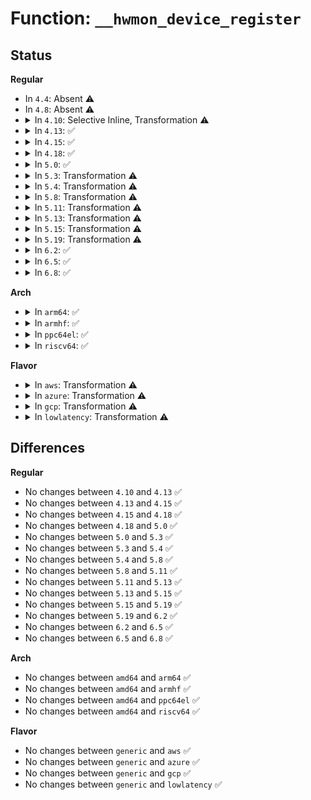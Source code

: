 # Function: <code>__hwmon_device_register</code>

## Status
<b>Regular</b>
<ul>
<li>
In <code>4.4</code>: Absent ⚠️
</li>
<li>
In <code>4.8</code>: Absent ⚠️
</li>
<li>
<details>
<summary>In <code>4.10</code>: Selective Inline, Transformation ⚠️</summary>

```c
struct device *__hwmon_device_register(struct device *dev, const char *name, void *drvdata, const struct hwmon_chip_info *chip, const struct attribute_group **groups);
```

**Collision:** Unique Static

**Inline:** Selective

**Transformation:** True

**Instances:**

```
In drivers/hwmon/hwmon.c (ffffffff81714859)
Location: drivers/hwmon/hwmon.c:539
Inline: True
Inline callers:
  - drivers/hwmon/hwmon.c:hwmon_device_register
Direct callers:
  - drivers/hwmon/hwmon.c:devm_hwmon_device_register_with_groups
  - drivers/hwmon/hwmon.c:hwmon_device_register
  - drivers/hwmon/hwmon.c:hwmon_device_register_with_info
```
**Symbols:**

```
ffffffff81713f10-ffffffff817145f7: __hwmon_device_register.part.4 (STB_LOCAL)
ffffffff81714600-ffffffff81714677: __hwmon_device_register (STB_LOCAL)
```
</details>
</li>
<li>
<details>
<summary>In <code>4.13</code>: ✅</summary>

```c
struct device *__hwmon_device_register(struct device *dev, const char *name, void *drvdata, const struct hwmon_chip_info *chip, const struct attribute_group **groups);
```

**Collision:** Unique Static

**Inline:** No

**Transformation:** False

**Instances:**

```
In drivers/hwmon/hwmon.c (ffffffff8172c3b0)
Location: drivers/hwmon/hwmon.c:539
Inline: False
Direct callers:
  - drivers/hwmon/hwmon.c:hwmon_device_register
  - drivers/hwmon/hwmon.c:hwmon_device_register_with_info
```
**Symbols:**

```
ffffffff8172c3b0-ffffffff8172cb15: __hwmon_device_register (STB_LOCAL)
```
</details>
</li>
<li>
<details>
<summary>In <code>4.15</code>: ✅</summary>

```c
struct device *__hwmon_device_register(struct device *dev, const char *name, void *drvdata, const struct hwmon_chip_info *chip, const struct attribute_group **groups);
```

**Collision:** Unique Static

**Inline:** No

**Transformation:** False

**Instances:**

```
In drivers/hwmon/hwmon.c (ffffffff8179db80)
Location: drivers/hwmon/hwmon.c:546
Inline: False
Direct callers:
  - drivers/hwmon/hwmon.c:hwmon_device_register
  - drivers/hwmon/hwmon.c:hwmon_device_register_with_info
```
**Symbols:**

```
ffffffff8179db80-ffffffff8179e2de: __hwmon_device_register (STB_LOCAL)
```
</details>
</li>
<li>
<details>
<summary>In <code>4.18</code>: ✅</summary>

```c
struct device *__hwmon_device_register(struct device *dev, const char *name, void *drvdata, const struct hwmon_chip_info *chip, const struct attribute_group **groups);
```

**Collision:** Unique Static

**Inline:** No

**Transformation:** False

**Instances:**

```
In drivers/hwmon/hwmon.c (ffffffff817e50f0)
Location: drivers/hwmon/hwmon.c:546
Inline: False
Direct callers:
  - drivers/hwmon/hwmon.c:hwmon_device_register
```
**Symbols:**

```
ffffffff817e50f0-ffffffff817e585b: __hwmon_device_register (STB_LOCAL)
```
</details>
</li>
<li>
<details>
<summary>In <code>5.0</code>: ✅</summary>

```c
struct device *__hwmon_device_register(struct device *dev, const char *name, void *drvdata, const struct hwmon_chip_info *chip, const struct attribute_group **groups);
```

**Collision:** Unique Static

**Inline:** No

**Transformation:** False

**Instances:**

```
In drivers/hwmon/hwmon.c (ffffffff81810b80)
Location: drivers/hwmon/hwmon.c:564
Inline: False
Direct callers:
  - drivers/hwmon/hwmon.c:hwmon_device_register
```
**Symbols:**

```
ffffffff81810b80-ffffffff81811305: __hwmon_device_register (STB_LOCAL)
```
</details>
</li>
<li>
<details>
<summary>In <code>5.3</code>: Transformation ⚠️</summary>

```c
struct device *__hwmon_device_register(struct device *dev, const char *name, void *drvdata, const struct hwmon_chip_info *chip, const struct attribute_group **groups);
```

**Collision:** Unique Static

**Inline:** No

**Transformation:** True

**Instances:**

```
In drivers/hwmon/hwmon.c (0)
Location: drivers/hwmon/hwmon.c:564
Inline: False
Direct callers:
  - drivers/hwmon/hwmon.c:hwmon_device_register
```
**Symbols:**

```
ffffffff81852fe0-ffffffff81853325: __hwmon_device_register (STB_LOCAL)
ffffffff81853935-ffffffff8185394c: __hwmon_device_register.cold (STB_LOCAL)
```
</details>
</li>
<li>
<details>
<summary>In <code>5.4</code>: Transformation ⚠️</summary>

```c
struct device *__hwmon_device_register(struct device *dev, const char *name, void *drvdata, const struct hwmon_chip_info *chip, const struct attribute_group **groups);
```

**Collision:** Unique Static

**Inline:** No

**Transformation:** True

**Instances:**

```
In drivers/hwmon/hwmon.c (0)
Location: drivers/hwmon/hwmon.c:580
Inline: False
Direct callers:
  - drivers/hwmon/hwmon.c:hwmon_device_register
```
**Symbols:**

```
ffffffff81884aa0-ffffffff81884d9d: __hwmon_device_register (STB_LOCAL)
ffffffff81885392-ffffffff818853aa: __hwmon_device_register.cold (STB_LOCAL)
```
</details>
</li>
<li>
<details>
<summary>In <code>5.8</code>: Transformation ⚠️</summary>

```c
struct device *__hwmon_device_register(struct device *dev, const char *name, void *drvdata, const struct hwmon_chip_info *chip, const struct attribute_group **groups);
```

**Collision:** Unique Static

**Inline:** No

**Transformation:** True

**Instances:**

```
In drivers/hwmon/hwmon.c (0)
Location: drivers/hwmon/hwmon.c:685
Inline: False
Direct callers:
  - drivers/hwmon/hwmon.c:hwmon_device_register
```
**Symbols:**

```
ffffffff81953a10-ffffffff81953c79: __hwmon_device_register (STB_LOCAL)
ffffffff81953e52-ffffffff81953e6a: __hwmon_device_register.cold (STB_LOCAL)
```
</details>
</li>
<li>
<details>
<summary>In <code>5.11</code>: Transformation ⚠️</summary>

```c
struct device *__hwmon_device_register(struct device *dev, const char *name, void *drvdata, const struct hwmon_chip_info *chip, const struct attribute_group **groups);
```

**Collision:** Unique Static

**Inline:** No

**Transformation:** True

**Instances:**

```
In drivers/hwmon/hwmon.c (0)
Location: drivers/hwmon/hwmon.c:695
Inline: False
Direct callers:
  - drivers/hwmon/hwmon.c:hwmon_device_register
```
**Symbols:**

```
ffffffff81958830-ffffffff81958a99: __hwmon_device_register (STB_LOCAL)
ffffffff81c25991-ffffffff81c259a9: __hwmon_device_register.cold (STB_LOCAL)
```
</details>
</li>
<li>
<details>
<summary>In <code>5.13</code>: Transformation ⚠️</summary>

```c
struct device *__hwmon_device_register(struct device *dev, const char *name, void *drvdata, const struct hwmon_chip_info *chip, const struct attribute_group **groups);
```

**Collision:** Unique Static

**Inline:** No

**Transformation:** True

**Instances:**

```
In drivers/hwmon/hwmon.c (0)
Location: drivers/hwmon/hwmon.c:695
Inline: False
Direct callers:
  - drivers/hwmon/hwmon.c:hwmon_device_register
```
**Symbols:**

```
ffffffff8193c180-ffffffff8193c510: __hwmon_device_register (STB_LOCAL)
ffffffff81c17b1c-ffffffff81c17b35: __hwmon_device_register.cold (STB_LOCAL)
```
</details>
</li>
<li>
<details>
<summary>In <code>5.15</code>: Transformation ⚠️</summary>

```c
struct device *__hwmon_device_register(struct device *dev, const char *name, void *drvdata, const struct hwmon_chip_info *chip, const struct attribute_group **groups);
```

**Collision:** Unique Static

**Inline:** No

**Transformation:** True

**Instances:**

```
In drivers/hwmon/hwmon.c (0)
Location: drivers/hwmon/hwmon.c:733
Inline: False
Direct callers:
  - drivers/hwmon/hwmon.c:hwmon_device_register
```
**Symbols:**

```
ffffffff819e0a00-ffffffff819e0d9d: __hwmon_device_register (STB_LOCAL)
ffffffff81d26c38-ffffffff81d26c51: __hwmon_device_register.cold (STB_LOCAL)
```
</details>
</li>
<li>
<details>
<summary>In <code>5.19</code>: Transformation ⚠️</summary>

```c
struct device *__hwmon_device_register(struct device *dev, const char *name, void *drvdata, const struct hwmon_chip_info *chip, const struct attribute_group **groups);
```

**Collision:** Unique Static

**Inline:** No

**Transformation:** True

**Instances:**

```
In drivers/hwmon/hwmon.c (0)
Location: drivers/hwmon/hwmon.c:752
Inline: False
Direct callers:
  - drivers/hwmon/hwmon.c:hwmon_device_register
```
**Symbols:**

```
ffffffff81b45640-ffffffff81b45aaf: __hwmon_device_register (STB_LOCAL)
ffffffff81ef2a74-ffffffff81ef2a8d: __hwmon_device_register.cold (STB_LOCAL)
```
</details>
</li>
<li>
<details>
<summary>In <code>6.2</code>: ✅</summary>

```c
struct device *__hwmon_device_register(struct device *dev, const char *name, void *drvdata, const struct hwmon_chip_info *chip, const struct attribute_group **groups);
```

**Collision:** Unique Static

**Inline:** No

**Transformation:** False

**Instances:**

```
In drivers/hwmon/hwmon.c (ffffffff81cdc810)
Location: drivers/hwmon/hwmon.c:753
Inline: False
Direct callers:
  - drivers/hwmon/hwmon.c:hwmon_device_register
```
**Symbols:**

```
ffffffff81cdc810-ffffffff81cdcc8b: __hwmon_device_register (STB_LOCAL)
```
</details>
</li>
<li>
<details>
<summary>In <code>6.5</code>: ✅</summary>

```c
struct device *__hwmon_device_register(struct device *dev, const char *name, void *drvdata, const struct hwmon_chip_info *chip, const struct attribute_group **groups);
```

**Collision:** Unique Static

**Inline:** No

**Transformation:** False

**Instances:**

```
In drivers/hwmon/hwmon.c (ffffffff81d44ce0)
Location: drivers/hwmon/hwmon.c:757
Inline: False
Direct callers:
  - drivers/hwmon/hwmon.c:hwmon_device_register
```
**Symbols:**

```
ffffffff81d44ce0-ffffffff81d45171: __hwmon_device_register (STB_LOCAL)
```
</details>
</li>
<li>
<details>
<summary>In <code>6.8</code>: ✅</summary>

```c
struct device *__hwmon_device_register(struct device *dev, const char *name, void *drvdata, const struct hwmon_chip_info *chip, const struct attribute_group **groups);
```

**Collision:** Unique Static

**Inline:** No

**Transformation:** False

**Instances:**

```
In drivers/hwmon/hwmon.c (ffffffff81dfb840)
Location: drivers/hwmon/hwmon.c:757
Inline: False
Direct callers:
  - drivers/hwmon/hwmon.c:hwmon_device_register
```
**Symbols:**

```
ffffffff81dfb840-ffffffff81dfbb90: __hwmon_device_register (STB_LOCAL)
```
</details>
</li>
</ul>
<b>Arch</b>
<ul>
<li>
<details>
<summary>In <code>arm64</code>: ✅</summary>

```c
struct device *__hwmon_device_register(struct device *dev, const char *name, void *drvdata, const struct hwmon_chip_info *chip, const struct attribute_group **groups);
```

**Collision:** Unique Static

**Inline:** No

**Transformation:** False

**Instances:**

```
In drivers/hwmon/hwmon.c (ffff800010ad1770)
Location: drivers/hwmon/hwmon.c:580
Inline: False
Direct callers:
  - drivers/hwmon/hwmon.c:hwmon_device_register
```
**Symbols:**

```
ffff800010ad1770-ffff800010ad1b08: __hwmon_device_register (STB_LOCAL)
```
</details>
</li>
<li>
<details>
<summary>In <code>armhf</code>: ✅</summary>

```c
struct device *__hwmon_device_register(struct device *dev, const char *name, void *drvdata, const struct hwmon_chip_info *chip, const struct attribute_group **groups);
```

**Collision:** Unique Static

**Inline:** No

**Transformation:** False

**Instances:**

```
In drivers/hwmon/hwmon.c (c0bb24e4)
Location: drivers/hwmon/hwmon.c:580
Inline: False
Direct callers:
  - drivers/hwmon/hwmon.c:hwmon_device_register
```
**Symbols:**

```
c0bb24e4-c0bb2884: __hwmon_device_register (STB_LOCAL)
```
</details>
</li>
<li>
<details>
<summary>In <code>ppc64el</code>: ✅</summary>

```c
struct device *__hwmon_device_register(struct device *dev, const char *name, void *drvdata, const struct hwmon_chip_info *chip, const struct attribute_group **groups);
```

**Collision:** Unique Static

**Inline:** No

**Transformation:** False

**Instances:**

```
In drivers/hwmon/hwmon.c (c000000000bb6330)
Location: drivers/hwmon/hwmon.c:580
Inline: False
Direct callers:
  - drivers/hwmon/hwmon.c:hwmon_device_register
```
**Symbols:**

```
c000000000bb6330-c000000000bb6834: __hwmon_device_register (STB_LOCAL)
```
</details>
</li>
<li>
<details>
<summary>In <code>riscv64</code>: ✅</summary>

```c
struct device *__hwmon_device_register(struct device *dev, const char *name, void *drvdata, const struct hwmon_chip_info *chip, const struct attribute_group **groups);
```

**Collision:** Unique Static

**Inline:** No

**Transformation:** False

**Instances:**

```
In drivers/hwmon/hwmon.c (ffffffe0006ce136)
Location: drivers/hwmon/hwmon.c:580
Inline: False
Direct callers:
  - drivers/hwmon/hwmon.c:hwmon_device_register
```
**Symbols:**

```
ffffffe0006ce136-ffffffe0006ce440: __hwmon_device_register (STB_LOCAL)
```
</details>
</li>
</ul>
<b>Flavor</b>
<ul>
<li>
<details>
<summary>In <code>aws</code>: Transformation ⚠️</summary>

```c
struct device *__hwmon_device_register(struct device *dev, const char *name, void *drvdata, const struct hwmon_chip_info *chip, const struct attribute_group **groups);
```

**Collision:** Unique Static

**Inline:** No

**Transformation:** True

**Instances:**

```
In drivers/hwmon/hwmon.c (0)
Location: drivers/hwmon/hwmon.c:580
Inline: False
Direct callers:
  - drivers/hwmon/hwmon.c:hwmon_device_register
```
**Symbols:**

```
ffffffff8182a920-ffffffff8182ac1d: __hwmon_device_register (STB_LOCAL)
ffffffff8182b212-ffffffff8182b22a: __hwmon_device_register.cold (STB_LOCAL)
```
</details>
</li>
<li>
<details>
<summary>In <code>azure</code>: Transformation ⚠️</summary>

```c
struct device *__hwmon_device_register(struct device *dev, const char *name, void *drvdata, const struct hwmon_chip_info *chip, const struct attribute_group **groups);
```

**Collision:** Unique Static

**Inline:** No

**Transformation:** True

**Instances:**

```
In drivers/hwmon/hwmon.c (0)
Location: drivers/hwmon/hwmon.c:580
Inline: False
Direct callers:
  - drivers/hwmon/hwmon.c:hwmon_device_register
```
**Symbols:**

```
ffffffff817f1fb0-ffffffff817f22ad: __hwmon_device_register (STB_LOCAL)
ffffffff817f28a2-ffffffff817f28ba: __hwmon_device_register.cold (STB_LOCAL)
```
</details>
</li>
<li>
<details>
<summary>In <code>gcp</code>: Transformation ⚠️</summary>

```c
struct device *__hwmon_device_register(struct device *dev, const char *name, void *drvdata, const struct hwmon_chip_info *chip, const struct attribute_group **groups);
```

**Collision:** Unique Static

**Inline:** No

**Transformation:** True

**Instances:**

```
In drivers/hwmon/hwmon.c (0)
Location: drivers/hwmon/hwmon.c:580
Inline: False
Direct callers:
  - drivers/hwmon/hwmon.c:hwmon_device_register
```
**Symbols:**

```
ffffffff81879f50-ffffffff8187a24d: __hwmon_device_register (STB_LOCAL)
ffffffff8187a842-ffffffff8187a85a: __hwmon_device_register.cold (STB_LOCAL)
```
</details>
</li>
<li>
<details>
<summary>In <code>lowlatency</code>: Transformation ⚠️</summary>

```c
struct device *__hwmon_device_register(struct device *dev, const char *name, void *drvdata, const struct hwmon_chip_info *chip, const struct attribute_group **groups);
```

**Collision:** Unique Static

**Inline:** No

**Transformation:** True

**Instances:**

```
In drivers/hwmon/hwmon.c (0)
Location: drivers/hwmon/hwmon.c:580
Inline: False
Direct callers:
  - drivers/hwmon/hwmon.c:hwmon_device_register
```
**Symbols:**

```
ffffffff81895950-ffffffff81895c4d: __hwmon_device_register (STB_LOCAL)
ffffffff81896242-ffffffff8189625a: __hwmon_device_register.cold (STB_LOCAL)
```
</details>
</li>
</ul>

## Differences
<b>Regular</b>
<ul>
<li>
No changes between <code>4.10</code> and <code>4.13</code> ✅
</li>
<li>
No changes between <code>4.13</code> and <code>4.15</code> ✅
</li>
<li>
No changes between <code>4.15</code> and <code>4.18</code> ✅
</li>
<li>
No changes between <code>4.18</code> and <code>5.0</code> ✅
</li>
<li>
No changes between <code>5.0</code> and <code>5.3</code> ✅
</li>
<li>
No changes between <code>5.3</code> and <code>5.4</code> ✅
</li>
<li>
No changes between <code>5.4</code> and <code>5.8</code> ✅
</li>
<li>
No changes between <code>5.8</code> and <code>5.11</code> ✅
</li>
<li>
No changes between <code>5.11</code> and <code>5.13</code> ✅
</li>
<li>
No changes between <code>5.13</code> and <code>5.15</code> ✅
</li>
<li>
No changes between <code>5.15</code> and <code>5.19</code> ✅
</li>
<li>
No changes between <code>5.19</code> and <code>6.2</code> ✅
</li>
<li>
No changes between <code>6.2</code> and <code>6.5</code> ✅
</li>
<li>
No changes between <code>6.5</code> and <code>6.8</code> ✅
</li>
</ul>
<b>Arch</b>
<ul>
<li>
No changes between <code>amd64</code> and <code>arm64</code> ✅
</li>
<li>
No changes between <code>amd64</code> and <code>armhf</code> ✅
</li>
<li>
No changes between <code>amd64</code> and <code>ppc64el</code> ✅
</li>
<li>
No changes between <code>amd64</code> and <code>riscv64</code> ✅
</li>
</ul>
<b>Flavor</b>
<ul>
<li>
No changes between <code>generic</code> and <code>aws</code> ✅
</li>
<li>
No changes between <code>generic</code> and <code>azure</code> ✅
</li>
<li>
No changes between <code>generic</code> and <code>gcp</code> ✅
</li>
<li>
No changes between <code>generic</code> and <code>lowlatency</code> ✅
</li>
</ul>
